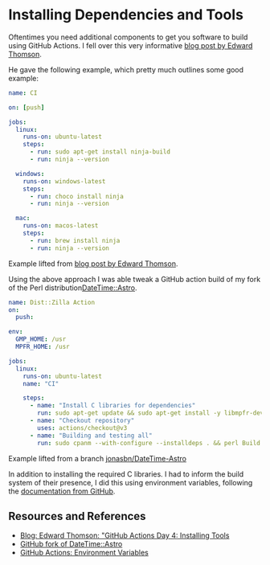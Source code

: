 # Installing Dependencies and Tools

Oftentimes you need additional components to get you software to build using GitHub Actions. I fell over this very informative [blog post by Edward Thomson][EDWARDT].

He gave the following example, which pretty much outlines some good example:

```yaml
name: CI

on: [push]

jobs:
  linux:
    runs-on: ubuntu-latest
    steps:
      - run: sudo apt-get install ninja-build
      - run: ninja --version

  windows:
    runs-on: windows-latest
    steps:
      - run: choco install ninja
      - run: ninja --version

  mac:
    runs-on: macos-latest
    steps:
      - run: brew install ninja
      - run: ninja --version
```

Example lifted from [blog post by Edward Thomson][EDWARDT].

Using the above approach I was able tweak a GitHub action build of my fork of the Perl distribution[DateTime::Astro](../cpan/install_datetime_astro.md).

```yaml
name: Dist::Zilla Action
on:
  push:

env:
  GMP_HOME: /usr
  MPFR_HOME: /usr

jobs:
  linux:
    runs-on: ubuntu-latest
    name: "CI"

    steps:
      - name: "Install C libraries for dependencies"
        run: sudo apt-get update && sudo apt-get install -y libmpfr-dev libgmp-dev cpanminus
      - name: "Checkout repository"
        uses: actions/checkout@v3
      - name: "Building and testing all"
        run: sudo cpanm --with-configure --installdeps . && perl Build.PL && ./Build && ./Build test
```

Example lifted from a branch [jonasbn/DateTime-Astro][ASTROGHA]

In addition to installing the required C libraries. I had to inform the build system of their presence, I did this using environment variables, following the [documentation from GitHub][ENV].

## Resources and References

- [Blog: Edward Thomson: "GitHub Actions Day 4: Installing Tools][EDWARDT]
- [GitHub fork of DateTime::Astro][ASTRO]
- [GitHub Actions: Environment Variables][ENV]

[EDWARDT]: https://www.edwardthomson.com/blog/github_actions_4_installing_tools.html
[ENV]: https://docs.github.com/en/actions/learn-github-actions/environment-variables
[ASTROGHA]: https://github.com/jonasbn/DateTime-Astro/blob/gha/.github/workflows/ci.yml
[ASTRO]: https://github.com/jonasbn/DateTime-Astro/
